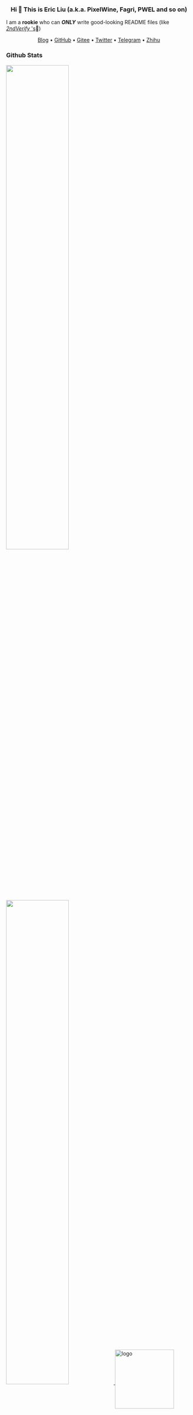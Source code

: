 <h3 align="center"> Hi 👋 This is Eric Liu (a.k.a. PixelWine, Fagri, PWEL and so on)</h3>

<!--
**PixelWine/PixelWine** is a ✨ _special_ ✨ repository because its `README.md` (this file) appears on your GitHub profile.
-->
I am a **rookie** who can ***ONLY*** write good-looking README files (like [*2ndVerify* 's](https://github.com/PixelWineTeam/2ndVerify-Windows/blob/main/README.md)🤣)
<p align="center">
    <a href="https://blog.pixelwine.top">Blog</a> •
    <a href="https://github.com/pixelwine">GitHub</a> •
    <a href="https://gitee.com/pixelwine">Gitee</a> •
    <a href="https://twitter.com/pixelwine567">Twitter</a> •
    <a href="https://t.me/pixelwine">Telegram</a> •
    <a href="https://www.zhihu.com/people/pixelwine">Zhihu</a>
</p>
    
<h3>Github Stats</h3>
    
<a href="https://github.com/pixelwine">
        <img src="https://github-readme-stats.vercel.app/api?username=pixelwine&show_icons=1&layout=compact&count_private=1&hide_title=1&theme=dark" style="width: 58%; max-width: 58%; min-width: 58%;"></img>
        <img src="https://github-readme-stats.vercel.app/api/top-langs/?username=pixelwine&layout=compact&count_private=true&theme=dark" style="width: 58%; max-width: 58%; min-width: 58%;"></img>
        <img src="https://github-profile-trophy.vercel.app/?username=pixelwine&theme=dark&column=7" alt="logo" height="160" align="center" style="margin: auto; margin-bottom: 20px;" /> 
</a>
   
<h3>More...</h3>
Come to <a href="https://pixelwine.top">myBlog</a> to learn more about me!
